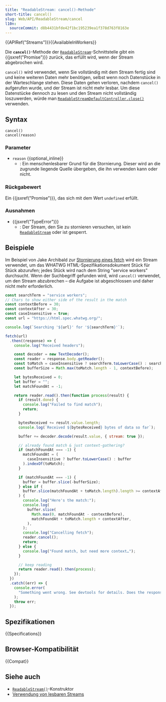 ```yaml
---
title: "ReadableStream: cancel()-Methode"
short-title: cancel()
slug: Web/API/ReadableStream/cancel
l10n:
  sourceCommit: d8b4431bfde42f1bc195239ea1f378d763f8163e
---
```


{{APIRef("Streams")}}{{AvailableInWorkers}}

Die **`cancel()`**-Methode der [`ReadableStream`](/de/docs/Web/API/ReadableStream)-Schnittstelle gibt ein {{jsxref("Promise")}} zurück, das erfüllt wird, wenn der Stream abgebrochen wird.

`cancel()` wird verwendet, wenn Sie vollständig mit dem Stream fertig sind und keine weiteren Daten mehr benötigen, selbst wenn noch Datenstücke in der Warteschlange stehen. Diese Daten gehen verloren, nachdem `cancel()` aufgerufen wurde, und der Stream ist nicht mehr lesbar. Um diese Datenstücke dennoch zu lesen und den Stream nicht vollständig loszuwerden, würde man [`ReadableStreamDefaultController.close()`](/de/docs/Web/API/ReadableStreamDefaultController/close) verwenden.

## Syntax

```js-nolint
cancel()
cancel(reason)
```

### Parameter

- `reason` {{optional_inline}}
  - : Ein menschenlesbarer Grund für die Stornierung.
    Dieser wird an die zugrunde liegende Quelle übergeben, die ihn verwenden kann oder nicht.

### Rückgabewert

Ein {{jsxref("Promise")}}, das sich mit dem Wert `undefined` erfüllt.

### Ausnahmen

- {{jsxref("TypeError")}}
  - : Der Stream, den Sie zu stornieren versuchen, ist kein [`ReadableStream`](/de/docs/Web/API/ReadableStream) oder ist gesperrt.

## Beispiele

Im Beispiel von Jake Archibald zur [Stornierung eines fetch](https://jsbin.com/gameboy/edit?js,console) wird ein Stream verwendet, um das WHATWG HTML-Spezifikationsdokument Stück für Stück abzurufen; jedes Stück wird nach dem String "service workers" durchsucht. Wenn der Suchbegriff gefunden wird, wird `cancel()` verwendet, um den Stream abzubrechen – die Aufgabe ist abgeschlossen und daher nicht mehr erforderlich.

```js
const searchTerm = "service workers";
// Chars to show either side of the result in the match
const contextBefore = 30;
const contextAfter = 30;
const caseInsensitive = true;
const url = "https://html.spec.whatwg.org/";

console.log(`Searching '${url}' for '${searchTerm}'`);

fetch(url)
  .then((response) => {
    console.log("Received headers");

    const decoder = new TextDecoder();
    const reader = response.body.getReader();
    const toMatch = caseInsensitive ? searchTerm.toLowerCase() : searchTerm;
    const bufferSize = Math.max(toMatch.length - 1, contextBefore);

    let bytesReceived = 0;
    let buffer = "";
    let matchFoundAt = -1;

    return reader.read().then(function process(result) {
      if (result.done) {
        console.log("Failed to find match");
        return;
      }

      bytesReceived += result.value.length;
      console.log(`Received ${bytesReceived} bytes of data so far`);

      buffer += decoder.decode(result.value, { stream: true });

      // already found match & just context-gathering?
      if (matchFoundAt === -1) {
        matchFoundAt = (
          caseInsensitive ? buffer.toLowerCase() : buffer
        ).indexOf(toMatch);
      }

      if (matchFoundAt === -1) {
        buffer = buffer.slice(-bufferSize);
      } else if (
        buffer.slice(matchFoundAt + toMatch.length).length >= contextAfter
      ) {
        console.log("Here's the match:");
        console.log(
          buffer.slice(
            Math.max(0, matchFoundAt - contextBefore),
            matchFoundAt + toMatch.length + contextAfter,
          ),
        );
        console.log("Cancelling fetch");
        reader.cancel();
        return;
      } else {
        console.log("Found match, but need more context…");
      }

      // keep reading
      return reader.read().then(process);
    });
  })
  .catch((err) => {
    console.error(
      "Something went wrong. See devtools for details. Does the response lack CORS headers?",
    );
    throw err;
  });
```

## Spezifikationen

{{Specifications}}

## Browser-Kompatibilität

{{Compat}}

## Siehe auch

- [`ReadableStream()`](/de/docs/Web/API/ReadableStream/ReadableStream)-Konstruktor
- [Verwendung von lesbaren Streams](/de/docs/Web/API/Streams_API/Using_readable_streams)
